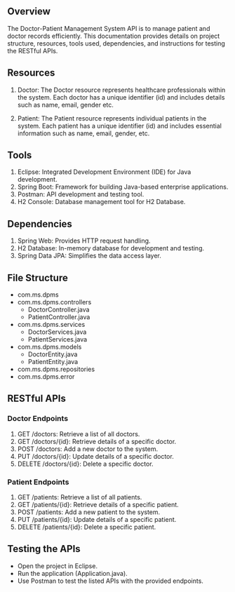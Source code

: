 ## Overview
The Doctor-Patient Management System API is to manage patient and doctor records efficiently. This documentation provides details on project structure, resources, tools used, dependencies, and instructions for testing the RESTful APIs.

## Resources
1. Doctor: 
The Doctor resource represents healthcare professionals within the system. Each doctor has a unique identifier (id) and includes details such as name, email, gender etc.

1. Patient: 
The Patient resource represents individual patients in the system. Each patient has a unique identifier (id) and includes essential information such as name, email, gender, etc.

## Tools
1. Eclipse: Integrated Development Environment (IDE) for Java development.
2. Spring Boot: Framework for building Java-based enterprise applications.
3. Postman: API development and testing tool.
4. H2 Console: Database management tool for H2 Database.

## Dependencies
1. Spring Web: Provides HTTP request handling.
2. H2 Database: In-memory database for development and testing.
3. Spring Data JPA: Simplifies the data access layer.

## File Structure
- com.ms.dpms
- com.ms.dpms.controllers
  - DoctorController.java
  - PatientController.java
- com.ms.dpms.services
  - DoctorServices.java
  - PatientServices.java
- com.ms.dpms.models
  - DoctorEntity.java
  - PatientEntity.java
- com.ms.dpms.repositories
- com.ms.dpms.error

## RESTful APIs
### Doctor Endpoints
1. GET /doctors: Retrieve a list of all doctors.
2. GET /doctors/{id}: Retrieve details of a specific doctor.
4. POST /doctors: Add a new doctor to the system.
6. PUT /doctors/{id}: Update details of a specific doctor.
7. DELETE /doctors/{id}: Delete a specific doctor.

### Patient Endpoints
1. GET /patients: Retrieve a list of all patients.
2. GET /patients/{id}: Retrieve details of a specific patient.
3. POST /patients: Add a new patient to the system.
4. PUT /patients/{id}: Update details of a specific patient.
5. DELETE /patients/{id}: Delete a specific patient.

## Testing the APIs
- Open the project in Eclipse.
- Run the application (Application.java).
- Use Postman to test the listed APIs with the provided endpoints.
